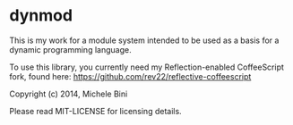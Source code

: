 dynmod
======

This is my work for a module system intended to be used as a basis for a dynamic programming language.

To use this library, you currently need my Reflection-enabled CoffeeScript fork, found here:
https://github.com/rev22/reflective-coffeescript

Copyright (c) 2014, Michele Bini

Please read MIT-LICENSE for licensing details.
